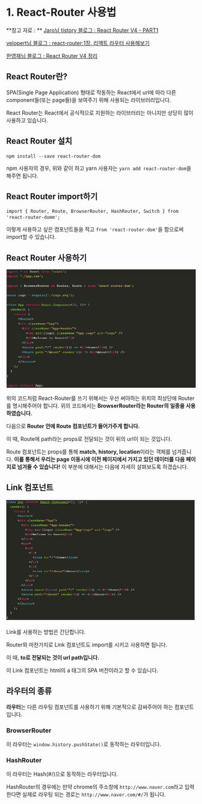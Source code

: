 # 1. React-Router 사용법

**참고 자료 : **
[Jaro님 tistory 블로그 : React Router V4 - PART1](https://jaroinside.tistory.com/25)

[velopert님 블로그 : react-router:1장. 리액트 라우터 사용해보기](https://velopert.com/3417)

[한영재님 블로그 : React Router V4 정리](https://medium.com/@han7096/react-router-v4-%EC%A0%95%EB%A6%AC-e9931b63dcae)

## React Router란?

SPA(Single Page Application) 형태로 작동하는 React에서 url에 따라 다른 component들(또는 page들)을 보여주기 위해 사용되는 라이브러리입니다.

React Router는 React에서 공식적으로 지원하는 라이브러리는 아니지만 상당히 많이 사용하고 있습니다.

## React Router 설치

    npm install --save react-router-dom

npm 사용자의 경우, 위와 같이 하고 yarn 사용자는 `yarn add react-router-dom`을 해주면 됩니다.

## React Router import하기

    import { Router, Route, BrowserRouter, HashRouter, Switch } from 'react-router-domm';

이렇게 사용하고 싶은 컴포넌트들을 적고 `from 'react-router-dom'`을 함으로써 import할 수 있습니다.

## React Router 사용하기

![1.png](https://github.com/Se-Hun/WebStudy/blob/master/React-Router/png/1.PNG)

위의 코드처럼 React-Router를 쓰기 위해서는 우선 써야하는 위치의 최상단에 Router를 명시해주어야 합니다. 위의 코드에서는 **BrowserRouter라는 Router의 일종을 사용하였습니다.**

다음으로 **Router 안에 Route 컴포넌트가 들어가주게 합니다.**

이 때, Route에 path라는 props로 전달되는 것이 뒤의 url이 되는 것입니다.

Route 컴포넌트는 props를 통해 **match, history, location**이라는 객체를 넘겨줍니다. **이를 통해서 우리는 page 이동시에 이전 페이지에서 가지고 있던 데이터를 다음 페이지로 넘겨줄 수 있습니다!** 이 부분에 대해서는 다음에 자세히 살펴보도록 하겠습니다.


## Link 컴포넌트

![2.png](https://github.com/Se-Hun/WebStudy/blob/master/React-Router/png/2.PNG)

Link를 사용하는 방법은 간단합니다.

Router와 마찬가지로 Link 컴포넌트도 import를 시키고 사용하면 됩니다.

이 때, **to로 전달되는 것이 url path입니다.**

이 Link 컴포넌트는 html의 a 태그의 SPA 버전이라고 할 수 있습니다.

## 라우터의 종류

**라우터**는 다른 라우팅 컴포넌트를 사용하기 위해 기본적으로 감싸주어야 하는 컴포넌트입니다.

### BrowserRouter

이 라우터는 `window.history.pushState()`로 동작하는 라우터입니다.

### HashRouter

이 라우터는 Hash(#/)으로 동작하는 라우터입니다.

HashRouter의 경우에는 만약 chrome의 주소창에 `http://www.naver.com`라고 입력한다면 실제로 라우팅 되는 경로는  `http://www.naver.com/#/`가 됩니다.